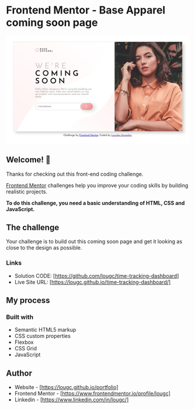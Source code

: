 # Frontend Mentor - Base Apparel coming soon page

![Design preview for the Base Apparel coming soon page coding challenge](./design/base-apparel.jpeg)

## Welcome! 👋

Thanks for checking out this front-end coding challenge.

[Frontend Mentor](https://www.frontendmentor.io) challenges help you improve your coding skills by building realistic projects.

**To do this challenge, you need a basic understanding of HTML, CSS and JavaScript.**

## The challenge

Your challenge is to build out this coming soon page and get it looking as close to the design as possible.

### Links

- Solution CODE: [https://github.com/lougc/time-tracking-dashboard]
- Live Site URL: [https://lougc.github.io/time-tracking-dashboard/]

## My process

### Built with

- Semantic HTML5 markup
- CSS custom properties
- Flexbox
- CSS Grid
- JavaScript

## Author

- Website - [https://lougc.github.io/portfolio]
- Frontend Mentor - [https://www.frontendmentor.io/profile/lougc]
- Linkedin - [https://www.linkedin.com/in/lougc/]


